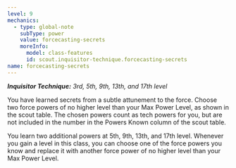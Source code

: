 ```yaml
---
level: 9
mechanics:
  - type: global-note
    subType: power
    value: forcecasting-secrets
    moreInfo:
      model: class-features
      id: scout.inquisitor-technique.forcecasting-secrets
name: forcecasting-secrets
---
```

_**Inquisitor Technique:** 3rd, 5th, 9th, 13th, and 17th level_
You have learned secrets from a subtle attunement to the force. Choose two force powers of no higher level than your Max Power Level, as shown in the scout table. The chosen powers count as tech powers for you, but are not included in the number in the Powers Known column of the scout table.
You learn two additional powers at 5th, 9th, 13th, and 17th level. Whenever you gain a level in this class, you can choose one of the force powers you know and replace it with another force power of no higher level than your Max Power Level.